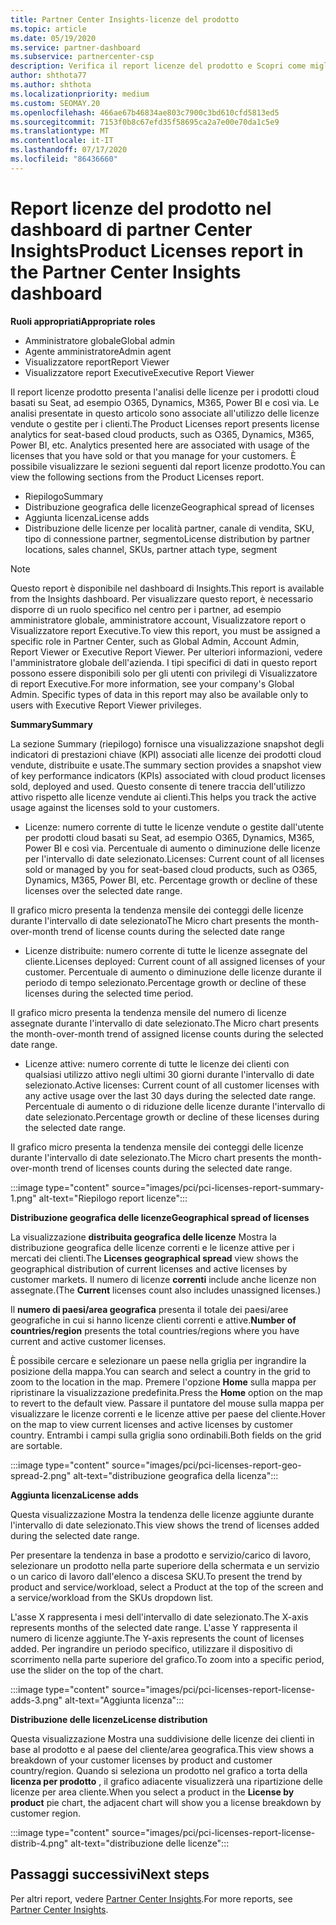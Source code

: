 ```yaml
---
title: Partner Center Insights-licenze del prodotto
ms.topic: article
ms.date: 05/19/2020
ms.service: partner-dashboard
ms.subservice: partnercenter-csp
description: Verifica il report licenze del prodotto e Scopri come migliorare i prodotti cloud con licenza (o basata su postazione) che Vendi o Gestisci per i tuoi clienti.
author: shthota77
ms.author: shthota
ms.localizationpriority: medium
ms.custom: SEOMAY.20
ms.openlocfilehash: 466ae67b46834ae803c7900c3bd610cfd5813ed5
ms.sourcegitcommit: 7153f0b8c67efd35f58695ca2a7e00e70da1c5e9
ms.translationtype: MT
ms.contentlocale: it-IT
ms.lasthandoff: 07/17/2020
ms.locfileid: "86436660"
---
```

# <a name="product-licenses-report-in-the-partner-center-insights-dashboard"></a><span data-ttu-id="68245-103">Report licenze del prodotto nel dashboard di partner Center Insights</span><span class="sxs-lookup"><span data-stu-id="68245-103">Product Licenses report in the Partner Center Insights dashboard</span></span>

<span data-ttu-id="68245-104">**Ruoli appropriati**</span><span class="sxs-lookup"><span data-stu-id="68245-104">**Appropriate roles**</span></span>
- <span data-ttu-id="68245-105">Amministratore globale</span><span class="sxs-lookup"><span data-stu-id="68245-105">Global admin</span></span>
- <span data-ttu-id="68245-106">Agente amministratore</span><span class="sxs-lookup"><span data-stu-id="68245-106">Admin agent</span></span>
- <span data-ttu-id="68245-107">Visualizzatore report</span><span class="sxs-lookup"><span data-stu-id="68245-107">Report Viewer</span></span>
- <span data-ttu-id="68245-108">Visualizzatore report Executive</span><span class="sxs-lookup"><span data-stu-id="68245-108">Executive Report Viewer</span></span>

<span data-ttu-id="68245-109">Il report licenze prodotto presenta l'analisi delle licenze per i prodotti cloud basati su Seat, ad esempio O365, Dynamics, M365, Power BI e così via. Le analisi presentate in questo articolo sono associate all'utilizzo delle licenze vendute o gestite per i clienti.</span><span class="sxs-lookup"><span data-stu-id="68245-109">The Product Licenses report presents license analytics for seat-based cloud products, such as O365, Dynamics, M365, Power BI, etc. Analytics presented here are associated with usage of the licenses that you have sold or that you manage for your customers.</span></span> <span data-ttu-id="68245-110">È possibile visualizzare le sezioni seguenti dal report licenze prodotto.</span><span class="sxs-lookup"><span data-stu-id="68245-110">You can view the following sections from the Product Licenses report.</span></span>

- <span data-ttu-id="68245-111">Riepilogo</span><span class="sxs-lookup"><span data-stu-id="68245-111">Summary</span></span>
- <span data-ttu-id="68245-112">Distribuzione geografica delle licenze</span><span class="sxs-lookup"><span data-stu-id="68245-112">Geographical spread of licenses</span></span>
- <span data-ttu-id="68245-113">Aggiunta licenza</span><span class="sxs-lookup"><span data-stu-id="68245-113">License adds</span></span>
- <span data-ttu-id="68245-114">Distribuzione delle licenze per località partner, canale di vendita, SKU, tipo di connessione partner, segmento</span><span class="sxs-lookup"><span data-stu-id="68245-114">License distribution by partner locations, sales channel, SKUs, partner attach type, segment</span></span>

 > [!NOTE]
 > <span data-ttu-id="68245-115">Questo report è disponibile nel dashboard di Insights.</span><span class="sxs-lookup"><span data-stu-id="68245-115">This report is available from the Insights dashboard.</span></span> <span data-ttu-id="68245-116">Per visualizzare questo report, è necessario disporre di un ruolo specifico nel centro per i partner, ad esempio amministratore globale, amministratore account, Visualizzatore report o Visualizzatore report Executive.</span><span class="sxs-lookup"><span data-stu-id="68245-116">To view this report, you must be assigned a specific role in Partner Center, such as Global Admin, Account Admin, Report Viewer or Executive Report Viewer.</span></span> <span data-ttu-id="68245-117">Per ulteriori informazioni, vedere l'amministratore globale dell'azienda. I tipi specifici di dati in questo report possono essere disponibili solo per gli utenti con privilegi di Visualizzatore di report Executive.</span><span class="sxs-lookup"><span data-stu-id="68245-117">For more information, see your company's Global Admin. Specific types of data in this report may also be available only to users with Executive Report Viewer privileges.</span></span>

<span data-ttu-id="68245-118">**Summary**</span><span class="sxs-lookup"><span data-stu-id="68245-118">**Summary**</span></span>

<span data-ttu-id="68245-119">La sezione Summary (riepilogo) fornisce una visualizzazione snapshot degli indicatori di prestazioni chiave (KPI) associati alle licenze dei prodotti cloud vendute, distribuite e usate.</span><span class="sxs-lookup"><span data-stu-id="68245-119">The summary section provides a snapshot view of key performance indicators (KPIs) associated with cloud product licenses sold, deployed and used.</span></span> <span data-ttu-id="68245-120">Questo consente di tenere traccia dell'utilizzo attivo rispetto alle licenze vendute ai clienti.</span><span class="sxs-lookup"><span data-stu-id="68245-120">This helps you track the active usage against the licenses sold to your customers.</span></span>

- <span data-ttu-id="68245-121">Licenze: numero corrente di tutte le licenze vendute o gestite dall'utente per prodotti cloud basati su Seat, ad esempio O365, Dynamics, M365, Power BI e così via. Percentuale di aumento o diminuzione delle licenze per l'intervallo di date selezionato.</span><span class="sxs-lookup"><span data-stu-id="68245-121">Licenses: Current count of all licenses sold or managed by you for seat-based cloud products, such as O365, Dynamics, M365, Power BI, etc. Percentage growth or decline of these licenses over the selected date range.</span></span>

<span data-ttu-id="68245-122">Il grafico micro presenta la tendenza mensile dei conteggi delle licenze durante l'intervallo di date selezionato</span><span class="sxs-lookup"><span data-stu-id="68245-122">The Micro chart presents the month-over-month trend of license counts during the selected date range</span></span>

- <span data-ttu-id="68245-123">Licenze distribuite: numero corrente di tutte le licenze assegnate del cliente.</span><span class="sxs-lookup"><span data-stu-id="68245-123">Licenses deployed: Current count of all assigned licenses of your customer.</span></span>
<span data-ttu-id="68245-124">Percentuale di aumento o diminuzione delle licenze durante il periodo di tempo selezionato.</span><span class="sxs-lookup"><span data-stu-id="68245-124">Percentage growth or decline of these licenses during the selected time period.</span></span>

<span data-ttu-id="68245-125">Il grafico micro presenta la tendenza mensile del numero di licenze assegnate durante l'intervallo di date selezionato.</span><span class="sxs-lookup"><span data-stu-id="68245-125">The Micro chart presents the month-over-month trend of assigned license counts during the selected date range.</span></span>

- <span data-ttu-id="68245-126">Licenze attive: numero corrente di tutte le licenze dei clienti con qualsiasi utilizzo attivo negli ultimi 30 giorni durante l'intervallo di date selezionato.</span><span class="sxs-lookup"><span data-stu-id="68245-126">Active licenses: Current count of all customer licenses with any active usage over the last 30 days during the selected date range.</span></span>
<span data-ttu-id="68245-127">Percentuale di aumento o di riduzione delle licenze durante l'intervallo di date selezionato.</span><span class="sxs-lookup"><span data-stu-id="68245-127">Percentage growth or decline of these licenses during the selected date range.</span></span>

<span data-ttu-id="68245-128">Il grafico micro presenta la tendenza mensile dei conteggi delle licenze durante l'intervallo di date selezionato.</span><span class="sxs-lookup"><span data-stu-id="68245-128">The Micro chart presents the month-over-month trend of licenses counts during the selected date range.</span></span>

:::image type="content" source="images/pci/pci-licenses-report-summary-1.png" alt-text="Riepilogo report licenze":::

<span data-ttu-id="68245-130">**Distribuzione geografica delle licenze**</span><span class="sxs-lookup"><span data-stu-id="68245-130">**Geographical spread of licenses**</span></span>

<span data-ttu-id="68245-131">La visualizzazione **distribuita geografica delle licenze** Mostra la distribuzione geografica delle licenze correnti e le licenze attive per i mercati dei clienti.</span><span class="sxs-lookup"><span data-stu-id="68245-131">The **Licenses geographical spread** view shows the geographical distribution of current licenses and active licenses by customer markets.</span></span> <span data-ttu-id="68245-132">Il numero di licenze **correnti** include anche licenze non assegnate.</span><span class="sxs-lookup"><span data-stu-id="68245-132">(The **Current** licenses count also includes unassigned licenses.)</span></span>

<span data-ttu-id="68245-133">Il **numero di paesi/area geografica** presenta il totale dei paesi/aree geografiche in cui si hanno licenze clienti correnti e attive.</span><span class="sxs-lookup"><span data-stu-id="68245-133">**Number of countries/region** presents the total countries/regions where you have current and active customer licenses.</span></span>

<span data-ttu-id="68245-134">È possibile cercare e selezionare un paese nella griglia per ingrandire la posizione della mappa.</span><span class="sxs-lookup"><span data-stu-id="68245-134">You can search and select a country in the grid to zoom to the location in the map.</span></span> <span data-ttu-id="68245-135">Premere l'opzione **Home** sulla mappa per ripristinare la visualizzazione predefinita.</span><span class="sxs-lookup"><span data-stu-id="68245-135">Press the **Home** option on the map to revert to the default view.</span></span> <span data-ttu-id="68245-136">Passare il puntatore del mouse sulla mappa per visualizzare le licenze correnti e le licenze attive per paese del cliente.</span><span class="sxs-lookup"><span data-stu-id="68245-136">Hover on the map to view current licenses and active licenses by customer country.</span></span> <span data-ttu-id="68245-137">Entrambi i campi sulla griglia sono ordinabili.</span><span class="sxs-lookup"><span data-stu-id="68245-137">Both fields on the grid are sortable.</span></span>

:::image type="content" source="images/pci/pci-licenses-report-geo-spread-2.png" alt-text="distribuzione geografica della licenza":::

<span data-ttu-id="68245-139">**Aggiunta licenza**</span><span class="sxs-lookup"><span data-stu-id="68245-139">**License adds**</span></span>

<span data-ttu-id="68245-140">Questa visualizzazione Mostra la tendenza delle licenze aggiunte durante l'intervallo di date selezionato.</span><span class="sxs-lookup"><span data-stu-id="68245-140">This view shows the trend of licenses added during the selected date range.</span></span> 

<span data-ttu-id="68245-141">Per presentare la tendenza in base a prodotto e servizio/carico di lavoro, selezionare un prodotto nella parte superiore della schermata e un servizio o un carico di lavoro dall'elenco a discesa SKU.</span><span class="sxs-lookup"><span data-stu-id="68245-141">To present the trend by product and service/workload, select a Product at the top of the screen and a service/workload from the SKUs dropdown list.</span></span>

<span data-ttu-id="68245-142">L'asse X rappresenta i mesi dell'intervallo di date selezionato.</span><span class="sxs-lookup"><span data-stu-id="68245-142">The X-axis represents months of the selected date range.</span></span> <span data-ttu-id="68245-143">L'asse Y rappresenta il numero di licenze aggiunte.</span><span class="sxs-lookup"><span data-stu-id="68245-143">The Y-axis represents the count of licenses added.</span></span> <span data-ttu-id="68245-144">Per ingrandire un periodo specifico, utilizzare il dispositivo di scorrimento nella parte superiore del grafico.</span><span class="sxs-lookup"><span data-stu-id="68245-144">To zoom into a specific period, use the slider on the top of the chart.</span></span>

:::image type="content" source="images/pci/pci-licenses-report-license-adds-3.png" alt-text="Aggiunta licenza":::

<span data-ttu-id="68245-146">**Distribuzione delle licenze**</span><span class="sxs-lookup"><span data-stu-id="68245-146">**License distribution**</span></span>

<span data-ttu-id="68245-147">Questa visualizzazione Mostra una suddivisione delle licenze dei clienti in base al prodotto e al paese del cliente/area geografica.</span><span class="sxs-lookup"><span data-stu-id="68245-147">This view shows a breakdown of your customer licenses by product and customer country/region.</span></span> <span data-ttu-id="68245-148">Quando si seleziona un prodotto nel grafico a torta della **licenza per prodotto** , il grafico adiacente visualizzerà una ripartizione delle licenze per area cliente.</span><span class="sxs-lookup"><span data-stu-id="68245-148">When you select a product in the **License by product** pie chart, the adjacent chart will show you a license breakdown by customer region.</span></span>

:::image type="content" source="images/pci/pci-licenses-report-license-distrib-4.png" alt-text="distribuzione delle licenze":::

## <a name="next-steps"></a><span data-ttu-id="68245-150">Passaggi successivi</span><span class="sxs-lookup"><span data-stu-id="68245-150">Next steps</span></span>

<span data-ttu-id="68245-151">Per altri report, vedere [Partner Center Insights](partner-center-insights.md).</span><span class="sxs-lookup"><span data-stu-id="68245-151">For more reports, see [Partner Center Insights](partner-center-insights.md).</span></span>
